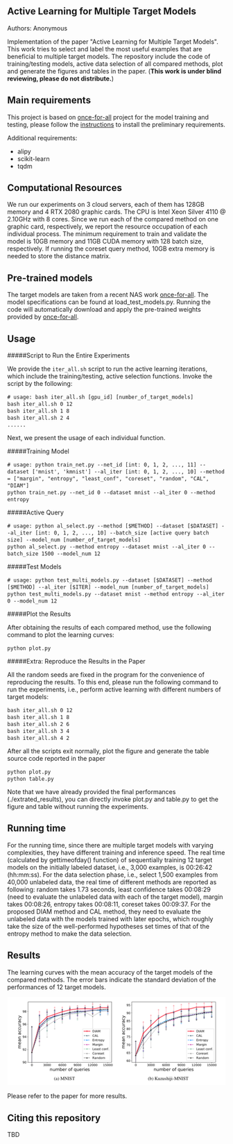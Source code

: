 ## Active Learning for Multiple Target Models

Authors: Anonymous

Implementation of the paper "Active Learning for Multiple Target Models". This work tries to select and label the most useful examples that are beneficial to multiple target models. The repository include the code of training/testing models, active data selection of all compared methods, plot and generate the figures and tables in the paper. (**This work is under blind reviewing, please do not distribute.**)

## Main requirements

This project is based on [once-for-all](https://github.com/mit-han-lab/once-for-all/) project for the model training and testing, please follow the [instructions](https://github.com/mit-han-lab/once-for-all/) to install the preliminary requirements.

Additional requirements:

-  alipy
- scikit-learn
- tqdm

## Computational Resources

We run our experiments on 3 cloud servers, each of them has 128GB memory and 4 RTX 2080 graphic cards. The CPU is Intel Xeon Silver 4110 @ 2.10GHz with 8 cores. Since we run each of the compared method on one graphic card, respectively, we report the resource occupation of each individual process. The minimum requirement to train and validate the model is 10GB memory and 11GB CUDA memory with 128 batch size, respectively. If running the coreset query method, 10GB extra memory is needed to store the distance matrix. 

## Pre-trained models

The target models are taken from a recent NAS work [once-for-all](https://github.com/mit-han-lab/once-for-all/). The model specifications can be found at load_test_models.py. Running the code will automatically download and apply the pre-trained weights provided by [once-for-all](https://github.com/mit-han-lab/once-for-all/).

## Usage

#####Script to Run the Entire Experiments

We provide the `iter_all.sh`  script to run the active learning iterations, which include the training/testing, active selection functions. Invoke the script by the following:

```
# usage: bash iter_all.sh [gpu_id] [number_of_target_models]
bash iter_all.sh 0 12
bash iter_all.sh 1 8
bash iter_all.sh 2 4
......
```

Next, we present the usage of each individual function.

#####Training Model

```
# usage: python train_net.py --net_id [int: 0, 1, 2, ..., 11] --dataset ['mnist', 'kmnist'] --al_iter [int: 0, 1, 2, ..., 10] --method = ["margin", "entropy", "least_conf", "coreset", "random", "CAL", "DIAM"]
python train_net.py --net_id 0 --dataset mnist --al_iter 0 --method entropy
```

#####Active Query

```
# usage: python al_select.py --method [$METHOD] --dataset [$DATASET] --al_iter [int: 0, 1, 2, ..., 10] --batch_size [active query batch size] --model_num [number_of_target_models]
python al_select.py --method entropy --dataset mnist --al_iter 0 --batch_size 1500 --model_num 12
```

#####Test Models

```
# usage: python test_multi_models.py --dataset [$DATASET] --method [$METHOD] --al_iter [$ITER] --model_num [number_of_target_models]
python test_multi_models.py --dataset mnist --method entropy --al_iter 0 --model_num 12
```

#####Plot the Results

After obtaining the results of each compared method, use the following command to plot the learning curves:
```
python plot.py
```

#####Extra: Reproduce the Results in the Paper

All the random seeds are fixed in the program for the convenience of reproducing the results. To this end, please run the following command to run the experiments, i.e., perform active learning with different numbers of target models:
```
bash iter_all.sh 0 12
bash iter_all.sh 1 8
bash iter_all.sh 2 6
bash iter_all.sh 3 4
bash iter_all.sh 4 2
```

After all the scripts exit normally, plot the figure and generate the table source code reported in the paper
```
python plot.py
python table.py
```

Note that we have already provided the final performances (./extrated_results), you can directly invoke plot.py and table.py to get the figure and table without running the experiments.

## Running time

For the running time, since there are multiple target models with varying complexities, they have different training and inference speed. The real time (calculated by gettimeofday() function) of sequentially training 12 target models on the initially labeled dataset, i.e., 3,000 examples, is 00:26:42 (hh:mm:ss). For the data selection phase, i.e., select 1,500 examples from 40,000 unlabeled data, the real time of different methods are reported as following: random takes 1.73 seconds, least confidence takes 00:08:29 (need to evaluate the unlabeled data with each of the target model), margin takes 00:08:26, entropy takes 00:08:11, coreset takes 00:09:37. For the proposed DIAM method and CAL method, they need to evaluate the unlabeled data with the models trained with later epochs, which roughly take the size of the well-performed hypotheses set times of that of the entropy method to make the data selection.

## Results

The learning curves with the mean accuracy of the target models of the compared methods. The error bars indicate the standard deviation of the performances of 12 target models.

![mnist](assets/lc.png)

Please refer to the paper for more results.

## Citing this repository

TBD
